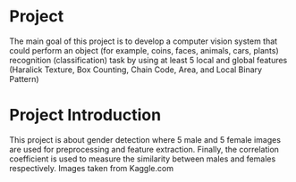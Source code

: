 # Project

The main goal of this project is to develop a computer vision system that could perform
an object (for example, coins, faces, animals, cars, plants) recognition (classification)
task by using at least 5 local and global features (Haralick Texture, Box Counting,
Chain Code, Area, and Local Binary Pattern)
# Project Introduction
This project is about gender detection where 5 male and 5 female images are used for preprocessing
and feature extraction. Finally, the correlation coefficient is used to measure the similarity between
males and females respectively.
Images taken from Kaggle.com
